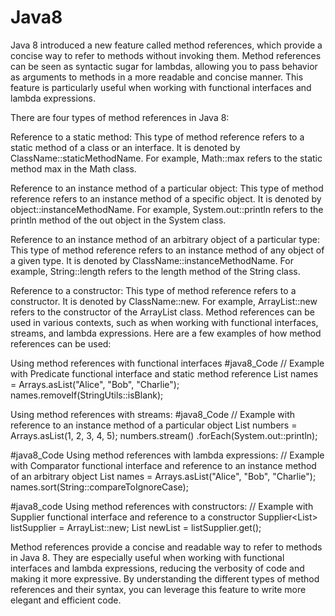 # Java8
Java 8 introduced a new feature called method references, which provide a concise way to refer to methods without invoking them. Method references can be seen as syntactic sugar for lambdas, allowing you to pass behavior as arguments to methods in a more readable and concise manner. This feature is particularly useful when working with functional interfaces and lambda expressions.

There are four types of method references in Java 8:

Reference to a static method: This type of method reference refers to a static method of a class or an interface. It is denoted by ClassName::staticMethodName. For example, Math::max refers to the static method max in the Math class.

Reference to an instance method of a particular object: This type of method reference refers to an instance method of a specific object. It is denoted by object::instanceMethodName. For example, System.out::println refers to the println method of the out object in the System class.

Reference to an instance method of an arbitrary object of a particular type: This type of method reference refers to an instance method of any object of a given type. It is denoted by ClassName::instanceMethodName. For example, String::length refers to the length method of the String class.

Reference to a constructor: This type of method reference refers to a constructor. It is denoted by ClassName::new. For example, ArrayList::new refers to the constructor of the ArrayList class.
Method references can be used in various contexts, such as when working with functional interfaces, streams, and lambda expressions. Here are a few examples of how method references can be used:

Using method references with functional interfaces
#java8_Code
// Example with Predicate functional interface and static method reference
List<String> names = Arrays.asList("Alice", "Bob", "Charlie");
names.removeIf(StringUtils::isBlank);

Using method references with streams:
#java8_Code
// Example with reference to an instance method of a particular object
List<Integer> numbers = Arrays.asList(1, 2, 3, 4, 5);
numbers.stream()
       .forEach(System.out::println);

#java8_Code
Using method references with lambda expressions:
// Example with Comparator functional interface and reference to an instance method of an arbitrary object
List<String> names = Arrays.asList("Alice", "Bob", "Charlie");
names.sort(String::compareToIgnoreCase);

#java8_code
Using method references with constructors:
// Example with Supplier functional interface and reference to a constructor
Supplier<List<String>> listSupplier = ArrayList::new;
List<String> newList = listSupplier.get();

Method references provide a concise and readable way to refer to methods in Java 8. They are especially useful when working with functional interfaces and lambda expressions, reducing the verbosity of code and making it more expressive. By understanding the different types of method references and their syntax, you can leverage this feature to write more elegant and efficient code.
